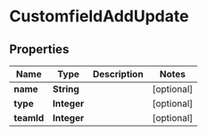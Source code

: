 
# CustomfieldAddUpdate

## Properties
Name | Type | Description | Notes
------------ | ------------- | ------------- | -------------
**name** | **String** |  |  [optional]
**type** | **Integer** |  |  [optional]
**teamId** | **Integer** |  |  [optional]



